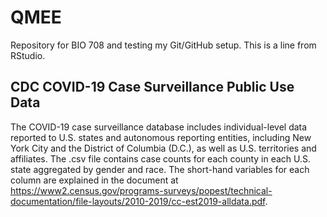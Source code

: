 # QMEE
Repository for BIO 708 and testing my Git/GitHub setup.
This is a line from RStudio.

## CDC COVID-19 Case Surveillance Public Use Data
The COVID-19 case surveillance database includes individual-level data reported to U.S. states and autonomous reporting entities, including New York City and the District of Columbia (D.C.), as well as U.S. territories and affiliates. The .csv file contains case counts for each county in each U.S. state aggregated by gender and race. The short-hand variables for each column are explained in the document at https://www2.census.gov/programs-surveys/popest/technical-documentation/file-layouts/2010-2019/cc-est2019-alldata.pdf. 
